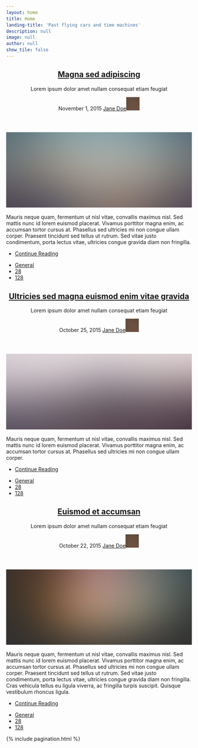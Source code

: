 ```yaml
---
layout: home
title: Home
landing-title: 'Past flying cars and time machines'
description: null
image: null
author: null
show_tile: false
---
```


<!-- Post -->
<article class="post">
    <header>
        <div class="title">
            <h2><a href="#">Magna sed adipiscing</a></h2>
            <p>Lorem ipsum dolor amet nullam consequat etiam feugiat</p>
        </div>
        <div class="meta">
            <time class="published" datetime="2015-11-01">November 1, 2015</time>
            <a href="#" class="author"><span class="name">Jane Doe</span><img src="images/avatar.jpg" alt="" /></a>
        </div>
    </header>
    <a href="#" class="image featured"><img src="images/pic01.jpg" alt="" /></a>
    <p>Mauris neque quam, fermentum ut nisl vitae, convallis maximus nisl. Sed mattis nunc id lorem euismod
        placerat. Vivamus porttitor magna enim, ac accumsan tortor cursus at. Phasellus sed ultricies mi non
        congue ullam corper. Praesent tincidunt sed tellus ut rutrum. Sed vitae justo condimentum, porta
        lectus vitae, ultricies congue gravida diam non fringilla.</p>
    <footer>
        <ul class="actions">
            <li><a href="#" class="button big">Continue Reading</a></li>
        </ul>
        <ul class="stats">
            <li><a href="#">General</a></li>
            <li><a href="#" class="icon fa-heart">28</a></li>
            <li><a href="#" class="icon fa-comment">128</a></li>
        </ul>
    </footer>
</article>

<!-- Post -->
<article class="post">
    <header>
        <div class="title">
            <h2><a href="#">Ultricies sed magna euismod enim vitae gravida</a></h2>
            <p>Lorem ipsum dolor amet nullam consequat etiam feugiat</p>
        </div>
        <div class="meta">
            <time class="published" datetime="2015-10-25">October 25, 2015</time>
            <a href="#" class="author"><span class="name">Jane Doe</span><img src="images/avatar.jpg" alt="" /></a>
        </div>
    </header>
    <a href="#" class="image featured"><img src="images/pic02.jpg" alt="" /></a>
    <p>Mauris neque quam, fermentum ut nisl vitae, convallis maximus nisl. Sed mattis nunc id lorem euismod
        placerat. Vivamus porttitor magna enim, ac accumsan tortor cursus at. Phasellus sed ultricies mi non
        congue ullam corper.</p>
    <footer>
        <ul class="actions">
            <li><a href="#" class="button big">Continue Reading</a></li>
        </ul>
        <ul class="stats">
            <li><a href="#">General</a></li>
            <li><a href="#" class="icon fa-heart">28</a></li>
            <li><a href="#" class="icon fa-comment">128</a></li>
        </ul>
    </footer>
</article>

<!-- Post -->
<article class="post">
    <header>
        <div class="title">
            <h2><a href="#">Euismod et accumsan</a></h2>
            <p>Lorem ipsum dolor amet nullam consequat etiam feugiat</p>
        </div>
        <div class="meta">
            <time class="published" datetime="2015-10-22">October 22, 2015</time>
            <a href="#" class="author"><span class="name">Jane Doe</span><img src="images/avatar.jpg" alt="" /></a>
        </div>
    </header>
    <a href="#" class="image featured"><img src="images/pic03.jpg" alt="" /></a>
    <p>Mauris neque quam, fermentum ut nisl vitae, convallis maximus nisl. Sed mattis nunc id lorem euismod
        placerat. Vivamus porttitor magna enim, ac accumsan tortor cursus at. Phasellus sed ultricies mi non
        congue ullam corper. Praesent tincidunt sed tellus ut rutrum. Sed vitae justo condimentum, porta
        lectus vitae, ultricies congue gravida diam non fringilla. Cras vehicula tellus eu ligula viverra,
        ac fringilla turpis suscipit. Quisque vestibulum rhoncus ligula.</p>
    <footer>
        <ul class="actions">
            <li><a href="#" class="button big">Continue Reading</a></li>
        </ul>
        <ul class="stats">
            <li><a href="#">General</a></li>
            <li><a href="#" class="icon fa-heart">28</a></li>
            <li><a href="#" class="icon fa-comment">128</a></li>
        </ul>
    </footer>
</article>

<!-- Post -->
<!--
							<article class="post">
								<header>
									<div class="title">
										<h2><a href="#">Elements</a></h2>
										<p>Lorem ipsum dolor amet nullam consequat etiam feugiat</p>
									</div>
									<div class="meta">
										<time class="published" datetime="2015-10-18">October 18, 2015</time>
										<a href="#" class="author"><span class="name">Jane Doe</span><img src="images/avatar.jpg" alt="" /></a>
									</div>
								</header>

								<section>
									<h3>Text</h3>
									<p>This is <b>bold</b> and this is <strong>strong</strong>. This is <i>italic</i> and this is <em>emphasized</em>.
									This is <sup>superscript</sup> text and this is <sub>subscript</sub> text.
									This is <u>underlined</u> and this is code: <code>for (;;) { ... }</code>. Finally, <a href="#">this is a link</a>.</p>
									<hr />
									<p>Nunc lacinia ante nunc ac lobortis. Interdum adipiscing gravida odio porttitor sem non mi integer non faucibus ornare mi ut ante amet placerat aliquet. Volutpat eu sed ante lacinia sapien lorem accumsan varius montes viverra nibh in adipiscing blandit tempus accumsan.</p>
									<hr />
									<h2>Heading Level 2</h2>
									<h3>Heading Level 3</h3>
									<h4>Heading Level 4</h4>
									<hr />
									<h4>Blockquote</h4>
									<blockquote>Fringilla nisl. Donec accumsan interdum nisi, quis tincidunt felis sagittis eget tempus euismod. Vestibulum ante ipsum primis in faucibus vestibulum. Blandit adipiscing eu felis iaculis volutpat ac adipiscing accumsan faucibus. Vestibulum ante ipsum primis in faucibus lorem ipsum dolor sit amet nullam adipiscing eu felis.</blockquote>
									<h4>Preformatted</h4>
									<pre><code>i = 0;

while (!deck.isInOrder()) {
  print 'Iteration ' + i;
  deck.shuffle();
  i++;
}

print 'It took ' + i + ' iterations to sort the deck.';</code></pre>
								</section>

								<section>
									<h3>Lists</h3>
									<div class="row">
										<div class="6u 12u$(medium)">
											<h4>Unordered</h4>
											<ul>
												<li>Dolor pulvinar etiam.</li>
												<li>Sagittis adipiscing.</li>
												<li>Felis enim feugiat.</li>
											</ul>
											<h4>Alternate</h4>
											<ul class="alt">
												<li>Dolor pulvinar etiam.</li>
												<li>Sagittis adipiscing.</li>
												<li>Felis enim feugiat.</li>
											</ul>
										</div>
										<div class="6u$ 12u$(medium)">
											<h4>Ordered</h4>
											<ol>
												<li>Dolor pulvinar etiam.</li>
												<li>Etiam vel felis viverra.</li>
												<li>Felis enim feugiat.</li>
												<li>Dolor pulvinar etiam.</li>
												<li>Etiam vel felis lorem.</li>
												<li>Felis enim et feugiat.</li>
											</ol>
											<h4>Icons</h4>
											<ul class="icons">
												<li><a href="#" class="icon fa-twitter"><span class="label">Twitter</span></a></li>
												<li><a href="#" class="icon fa-facebook"><span class="label">Facebook</span></a></li>
												<li><a href="#" class="icon fa-instagram"><span class="label">Instagram</span></a></li>
												<li><a href="#" class="icon fa-github"><span class="label">Github</span></a></li>
											</ul>
										</div>
									</div>
									<h3>Actions</h3>
									<div class="row">
										<div class="6u 12u$(medium)">
											<ul class="actions">
												<li><a href="#" class="button">Default</a></li>
												<li><a href="#" class="button">Default</a></li>
												<li><a href="#" class="button">Default</a></li>
											</ul>
											<ul class="actions small">
												<li><a href="#" class="button small">Small</a></li>
												<li><a href="#" class="button small">Small</a></li>
												<li><a href="#" class="button small">Small</a></li>
											</ul>
											<ul class="actions vertical">
												<li><a href="#" class="button">Default</a></li>
												<li><a href="#" class="button">Default</a></li>
												<li><a href="#" class="button">Default</a></li>
											</ul>
											<ul class="actions vertical small">
												<li><a href="#" class="button small">Small</a></li>
												<li><a href="#" class="button small">Small</a></li>
												<li><a href="#" class="button small">Small</a></li>
											</ul>
										</div>
										<div class="6u 12u$(medium)">
											<ul class="actions vertical">
												<li><a href="#" class="button fit">Default</a></li>
												<li><a href="#" class="button fit">Default</a></li>
											</ul>
											<ul class="actions vertical small">
												<li><a href="#" class="button small fit">Small</a></li>
												<li><a href="#" class="button small fit">Small</a></li>
											</ul>
										</div>
									</div>
								</section>

								<section>
									<h3>Table</h3>
									<h4>Default</h4>
									<div class="table-wrapper">
										<table>
											<thead>
												<tr>
													<th>Name</th>
													<th>Description</th>
													<th>Price</th>
												</tr>
											</thead>
											<tbody>
												<tr>
													<td>Item One</td>
													<td>Ante turpis integer aliquet porttitor.</td>
													<td>29.99</td>
												</tr>
												<tr>
													<td>Item Two</td>
													<td>Vis ac commodo adipiscing arcu aliquet.</td>
													<td>19.99</td>
												</tr>
												<tr>
													<td>Item Three</td>
													<td> Morbi faucibus arcu accumsan lorem.</td>
													<td>29.99</td>
												</tr>
												<tr>
													<td>Item Four</td>
													<td>Vitae integer tempus condimentum.</td>
													<td>19.99</td>
												</tr>
												<tr>
													<td>Item Five</td>
													<td>Ante turpis integer aliquet porttitor.</td>
													<td>29.99</td>
												</tr>
											</tbody>
											<tfoot>
												<tr>
													<td colspan="2"></td>
													<td>100.00</td>
												</tr>
											</tfoot>
										</table>
									</div>

									<h4>Alternate</h4>
									<div class="table-wrapper">
										<table class="alt">
											<thead>
												<tr>
													<th>Name</th>
													<th>Description</th>
													<th>Price</th>
												</tr>
											</thead>
											<tbody>
												<tr>
													<td>Item One</td>
													<td>Ante turpis integer aliquet porttitor.</td>
													<td>29.99</td>
												</tr>
												<tr>
													<td>Item Two</td>
													<td>Vis ac commodo adipiscing arcu aliquet.</td>
													<td>19.99</td>
												</tr>
												<tr>
													<td>Item Three</td>
													<td> Morbi faucibus arcu accumsan lorem.</td>
													<td>29.99</td>
												</tr>
												<tr>
													<td>Item Four</td>
													<td>Vitae integer tempus condimentum.</td>
													<td>19.99</td>
												</tr>
												<tr>
													<td>Item Five</td>
													<td>Ante turpis integer aliquet porttitor.</td>
													<td>29.99</td>
												</tr>
											</tbody>
											<tfoot>
												<tr>
													<td colspan="2"></td>
													<td>100.00</td>
												</tr>
											</tfoot>
										</table>
									</div>
								</section>

								<section>
									<h3>Buttons</h3>
									<ul class="actions">
										<li><a href="#" class="button big">Big</a></li>
										<li><a href="#" class="button">Default</a></li>
										<li><a href="#" class="button small">Small</a></li>
									</ul>
									<ul class="actions fit">
										<li><a href="#" class="button fit">Fit</a></li>
										<li><a href="#" class="button fit">Fit</a></li>
										<li><a href="#" class="button fit">Fit</a></li>
									</ul>
									<ul class="actions fit small">
										<li><a href="#" class="button fit small">Fit + Small</a></li>
										<li><a href="#" class="button fit small">Fit + Small</a></li>
										<li><a href="#" class="button fit small">Fit + Small</a></li>
									</ul>
									<ul class="actions">
										<li><a href="#" class="button icon fa-download">Icon</a></li>
										<li><a href="#" class="button icon fa-upload">Icon</a></li>
										<li><a href="#" class="button icon fa-save">Icon</a></li>
									</ul>
									<ul class="actions">
										<li><span class="button disabled">Disabled</span></li>
										<li><span class="button disabled icon fa-download">Disabled</span></li>
									</ul>
								</section>

								<section>
									<h3>Form</h3>
									<form method="post" action="#">
										<div class="row uniform">
											<div class="6u 12u$(xsmall)">
												<input type="text" name="demo-name" id="demo-name" value="" placeholder="Name" />
											</div>
											<div class="6u$ 12u$(xsmall)">
												<input type="email" name="demo-email" id="demo-email" value="" placeholder="Email" />
											</div>
											<div class="12u$">
												<div class="select-wrapper">
													<select name="demo-category" id="demo-category">
														<option value="">- Category -</option>
														<option value="1">Manufacturing</option>
														<option value="1">Shipping</option>
														<option value="1">Administration</option>
														<option value="1">Human Resources</option>
													</select>
												</div>
											</div>
											<div class="4u 12u$(small)">
												<input type="radio" id="demo-priority-low" name="demo-priority" checked>
												<label for="demo-priority-low">Low</label>
											</div>
											<div class="4u 12u$(small)">
												<input type="radio" id="demo-priority-normal" name="demo-priority">
												<label for="demo-priority-normal">Normal</label>
											</div>
											<div class="4u$ 12u$(small)">
												<input type="radio" id="demo-priority-high" name="demo-priority">
												<label for="demo-priority-high">High</label>
											</div>
											<div class="6u 12u$(small)">
												<input type="checkbox" id="demo-copy" name="demo-copy">
												<label for="demo-copy">Email me a copy</label>
											</div>
											<div class="6u$ 12u$(small)">
												<input type="checkbox" id="demo-human" name="demo-human" checked>
												<label for="demo-human">Not a robot</label>
											</div>
											<div class="12u$">
												<textarea name="demo-message" id="demo-message" placeholder="Enter your message" rows="6"></textarea>
											</div>
											<div class="12u$">
												<ul class="actions">
													<li><input type="submit" value="Send Message" /></li>
													<li><input type="reset" value="Reset" /></li>
												</ul>
											</div>
										</div>
									</form>
								</section>

								<section>
									<h3>Image</h3>
									<h4>Fit</h4>
									<div class="box alt">
										<div class="row uniform">
											<div class="12u$"><span class="image fit"><img src="images/pic02.jpg" alt="" /></span></div>
											<div class="4u"><span class="image fit"><img src="images/pic04.jpg" alt="" /></span></div>
											<div class="4u"><span class="image fit"><img src="images/pic05.jpg" alt="" /></span></div>
											<div class="4u$"><span class="image fit"><img src="images/pic06.jpg" alt="" /></span></div>
											<div class="4u"><span class="image fit"><img src="images/pic06.jpg" alt="" /></span></div>
											<div class="4u"><span class="image fit"><img src="images/pic04.jpg" alt="" /></span></div>
											<div class="4u$"><span class="image fit"><img src="images/pic05.jpg" alt="" /></span></div>
											<div class="4u"><span class="image fit"><img src="images/pic05.jpg" alt="" /></span></div>
											<div class="4u"><span class="image fit"><img src="images/pic06.jpg" alt="" /></span></div>
											<div class="4u$"><span class="image fit"><img src="images/pic04.jpg" alt="" /></span></div>
										</div>
									</div>
									<h4>Left &amp; Right</h4>
									<p><span class="image left"><img src="images/pic07.jpg" alt="" /></span>Fringilla nisl. Donec accumsan interdum nisi, quis tincidunt felis sagittis eget. tempus euismod. Vestibulum ante ipsum primis in faucibus vestibulum. Blandit adipiscing eu felis iaculis volutpat ac adipiscing accumsan eu faucibus. Integer ac pellentesque praesent tincidunt felis sagittis eget. tempus euismod. Vestibulum ante ipsum primis in faucibus vestibulum. Blandit adipiscing eu felis iaculis volutpat ac adipiscing accumsan eu faucibus. Integer ac pellentesque praesent. Donec accumsan interdum nisi, quis tincidunt felis sagittis eget. tempus euismod. Vestibulum ante ipsum primis in faucibus vestibulum. Blandit adipiscing eu felis iaculis volutpat ac adipiscing accumsan eu faucibus. Integer ac pellentesque praesent tincidunt felis sagittis eget. tempus euismod. Vestibulum ante ipsum primis in faucibus vestibulum. Blandit adipiscing eu felis iaculis volutpat ac adipiscing accumsan eu faucibus. Integer ac pellentesque praesent. Blandit adipiscing eu felis iaculis volutpat ac adipiscing accumsan eu faucibus. Integer ac pellentesque praesent tincidunt felis sagittis eget. tempus euismod. Vestibulum ante ipsum primis in faucibus vestibulum. Blandit adipiscing eu felis iaculis volutpat ac adipiscing accumsan eu faucibus. Integer ac pellentesque praesent.</p>
									<p><span class="image right"><img src="images/pic04.jpg" alt="" /></span>Fringilla nisl. Donec accumsan interdum nisi, quis tincidunt felis sagittis eget. tempus euismod. Vestibulum ante ipsum primis in faucibus vestibulum. Blandit adipiscing eu felis iaculis volutpat ac adipiscing accumsan eu faucibus. Integer ac pellentesque praesent tincidunt felis sagittis eget. tempus euismod. Vestibulum ante ipsum primis in faucibus vestibulum. Blandit adipiscing eu felis iaculis volutpat ac adipiscing accumsan eu faucibus. Integer ac pellentesque praesent. Donec accumsan interdum nisi, quis tincidunt felis sagittis eget. tempus euismod. Vestibulum ante ipsum primis in faucibus vestibulum. Blandit adipiscing eu felis iaculis volutpat ac adipiscing accumsan eu faucibus. Integer ac pellentesque praesent tincidunt felis sagittis eget. tempus euismod. Vestibulum ante ipsum primis in faucibus vestibulum. Blandit adipiscing eu felis iaculis volutpat ac adipiscing accumsan eu faucibus. Integer ac pellentesque praesent. Blandit adipiscing eu felis iaculis volutpat ac adipiscing accumsan eu faucibus. Integer ac pellentesque praesent tincidunt felis sagittis eget. tempus euismod. Vestibulum ante ipsum primis in faucibus vestibulum. Blandit adipiscing eu felis iaculis volutpat ac adipiscing accumsan eu faucibus. Integer ac pellentesque praesent.</p>
								</section>

							</article>
						-->

<!-- Pagination -->
{% include pagination.html %}
